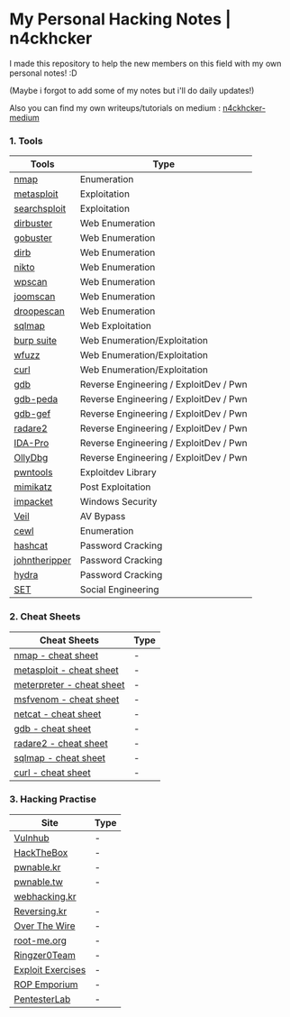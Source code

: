 # My Personal Hacking Notes | n4ckhcker
I made this repository to help the new members on this field with my own personal notes! :D

(Maybe i forgot to add some of my notes but i'll do daily updates!)

Also you can find my own writeups/tutorials on medium : [n4ckhcker-medium](https://medium.com/@n4ckhcker)

### 1. Tools

Tools | Type
---- | ----
[nmap](https://github.com/ashishb/android-security-awesome) 			| Enumeration
[metasploit](https://github.com/paragonie/awesome-appsec)								| Exploitation
[searchsploit](https://github.com/paragonie/awesome-appsec)								| Exploitation
[dirbuster](https://github.com/djadmin/awesome-bug-bounty) 						| Web Enumeration
[gobuster](https://github.com/apsdehal/awesome-ctf) 										| Web Enumeration
[dirb](https://github.com/joe-shenouda/awesome-cyber-skills) | Web Enumeration
[nikto](https://github.com/devsecops/awesome-devsecops) 						| Web Enumeration
[wpscan](https://github.com/FabioBaroni/awesome-exploit-development) 	| Web Enumeration
[joomscan](https://github.com/secfigo/Awesome-Fuzzing) 								| Web Enumeration
[droopescan](https://github.com/carpedm20/awesome-hacking) 						| Web Enumeration
[sqlmap](https://github.com/vitalysim/Awesome-Hacking-Resources)          | Web Exploitation
[burp suite](https://github.com/paralax/awesome-honeypots) 							| Web Enumeration/Exploitation
[wfuzz](https://github.com/meirwah/awesome-incident-response) 			| Web Enumeration/Exploitation
[curl](https://github.com/meirwah/awesome-incident-response) 			| Web Enumeration/Exploitation
[gdb](https://github.com/hslatman/awesome-industrial-control-system-security)      | Reverse Engineering / ExploitDev / Pwn
[gdb-peda](https://github.com/onlurking/awesome-infosec) 							| Reverse Engineering / ExploitDev / Pwn
[gdb-gef](https://github.com/nebgnahz/awesome-iot-hacks) 							| Reverse Engineering / ExploitDev / Pwn
[radare2](https://github.com/rshipp/awesome-malware-analysis) 				| Reverse Engineering / ExploitDev / Pwn
[IDA-Pro](https://github.com/jivoi/awesome-osint) 									 | Reverse Engineering / ExploitDev / Pwn
[OllyDbg](https://github.com/ashishb/osx-and-ios-security-awesome) 	| Reverse Engineering / ExploitDev / Pwn
[pwntools](https://github.com/ashishb/osx-and-ios-security-awesome) 	| Exploitdev Library
[mimikatz](https://github.com/caesar0301/awesome-pcaptools) 						| Post Exploitation
[impacket](https://github.com/enaqx/awesome-pentest) 								| Windows Security
[Veil](https://github.com/ziadoz/awesome-php#security) 						| AV Bypass
[cewl](https://github.com/yeyintminthuhtut/Awesome-Red-Teaming) | Enumeration
[hashcat](https://github.com/fdivrp/awesome-reversing) 						| Password Cracking
[johntheripper](https://github.com/PaulSec/awesome-sec-talks) 							| Password Cracking
[hydra](https://github.com/danielmiessler/SecLists) 								| Password Cracking
[SET](https://github.com/sbilly/awesome-security) 								| Social Engineering 

### 2. Cheat Sheets

Cheat Sheets | Type
---- | ----
[nmap - cheat sheet](https://github.com/ashishb/android-security-awesome) 			| -
[metasploit - cheat sheet](https://github.com/paragonie/awesome-appsec)								| -
[meterpreter - cheat sheet](https://github.com/paragonie/awesome-appsec)								| -
[msfvenom - cheat sheet](https://github.com/paragonie/awesome-appsec)								| -
[netcat - cheat sheet](https://github.com/paragonie/awesome-appsec)								| -
[gdb - cheat sheet](https://github.com/djadmin/awesome-bug-bounty) 						| -
[radare2 - cheat sheet](https://github.com/devsecops/awesome-devsecops) 						| -
[sqlmap - cheat sheet](https://github.com/apsdehal/awesome-ctf) 										| -
[curl - cheat sheet](https://github.com/joe-shenouda/awesome-cyber-skills) | -

### 3. Hacking Practise

Site | Type
---- | ----
[Vulnhub](https://github.com/ashishb/android-security-awesome) 			| -
[HackTheBox](https://github.com/paragonie/awesome-appsec)								| -
[pwnable.kr](https://github.com/paragonie/awesome-appsec)								| -
[pwnable.tw](https://github.com/paragonie/awesome-appsec)								| -
[webhacking.kr](https://github.com/joe-shenouda/awesome-cyber-skills) | 
[Reversing.kr](https://github.com/joe-shenouda/awesome-cyber-skills) | -
[Over The Wire](https://github.com/paragonie/awesome-appsec)								| -
[root-me.org](https://github.com/djadmin/awesome-bug-bounty) 						| -
[Ringzer0Team](https://github.com/devsecops/awesome-devsecops) 						| -
[Exploit Exercises](https://github.com/apsdehal/awesome-ctf) 										| -
[ROP Emporium](https://github.com/joe-shenouda/awesome-cyber-skills) | -
[PentesterLab](https://github.com/joe-shenouda/awesome-cyber-skills) | -
